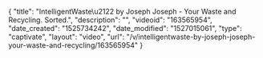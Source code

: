 {
    "title": "IntelligentWaste\u2122 by Joseph Joseph - Your Waste and Recycling. Sorted.",
    "description": "",
    "videoid": "163565954",
    "date_created": "1525734242",
    "date_modified": "1527015061",
    "type": "captivate",
    "layout": "video",
    "url": "\/v\/intelligentwaste-by-joseph-joseph-your-waste-and-recycling\/163565954"
}